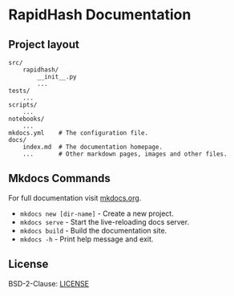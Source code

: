 # RapidHash Documentation



## Project layout

    src/
        rapidhash/
            __init__.py
            ...
    tests/
        ...
    scripts/
        ...
    notebooks/
        ...
    mkdocs.yml    # The configuration file.
    docs/
        index.md  # The documentation homepage.
        ...       # Other markdown pages, images and other files.

## Mkdocs Commands

For full documentation visit [mkdocs.org](https://www.mkdocs.org).

* `mkdocs new [dir-name]` - Create a new project.
* `mkdocs serve` - Start the live-reloading docs server.
* `mkdocs build` - Build the documentation site.
* `mkdocs -h` - Print help message and exit.

## License

BSD-2-Clause: [LICENSE](../LICENSE)
